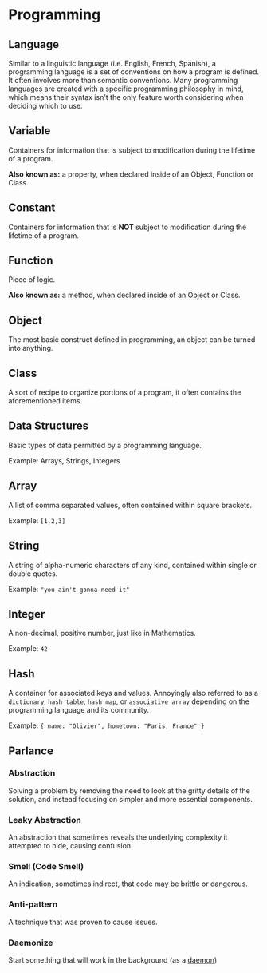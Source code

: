 # Programming

## Language
Similar to a linguistic language (i.e. English, French, Spanish), a programming language is
a set of conventions on how a program is defined. It often involves more than semantic conventions.
Many programming languages are created with a specific programming philosophy in mind, which means
their syntax isn't the only feature worth considering when deciding which to use.

## Variable
Containers for information that is subject to modification during the lifetime of a program.

**Also known as:** a property, when declared inside of an Object, Function or Class.

## Constant
Containers for information that is **NOT** subject to modification during the lifetime of a program.

## Function
Piece of logic.

**Also known as:** a method, when declared inside of an Object or Class.

## Object
The most basic construct defined in programming, an object can be turned into anything.

## Class
A sort of recipe to organize portions of a program, it often contains the aforementioned items.

## Data Structures
Basic types of data permitted by a programming language.

Example: Arrays, Strings, Integers

## Array
A list of comma separated values, often contained within square brackets.

Example: `[1,2,3]`

## String
A string of alpha-numeric characters of any kind, contained within single or double quotes.

Example: `"you ain't gonna need it"`

## Integer
A non-decimal, positive number, just like in Mathematics.

Example: `42`

## Hash
A container for associated keys and values. Annoyingly also referred to as a `dictionary`, `hash table`, `hash map`, or `associative array` depending on the programming language and its community.

Example: `{ name: "Olivier", hometown: "Paris, France" }`

## Parlance

### Abstraction
Solving a problem by removing the need to look at the gritty details of the solution, and instead focusing on simpler and more essential components. 

### Leaky Abstraction
An abstraction that sometimes reveals the underlying complexity it attempted to hide, causing confusion.

### Smell (Code Smell)
An indication, sometimes indirect, that code may be brittle or dangerous.

### Anti-pattern
A technique that was proven to cause issues.

### Daemonize
Start something that will work in the background (as a [daemon][daemon])

[daemon]: https://en.wikipedia.org/wiki/Daemon_(computing)
